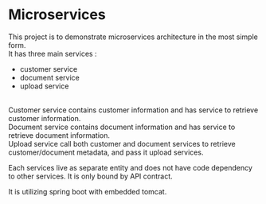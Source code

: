 # Microservices

This project is to demonstrate microservices architecture in the most simple form. <br />
It has three main services :
- customer service
- document service
- upload service

<br />Customer service contains customer information and has service to retrieve customer information.
<br />Document service contains document information and has service to retrieve document information.
<br />Upload service call both customer and document services to retrieve customer/document metadata, and pass it upload services.


Each services live as separate entity and does not have code dependency to other services. It is only bound by API contract.

It is utilizing spring boot with embedded tomcat.




